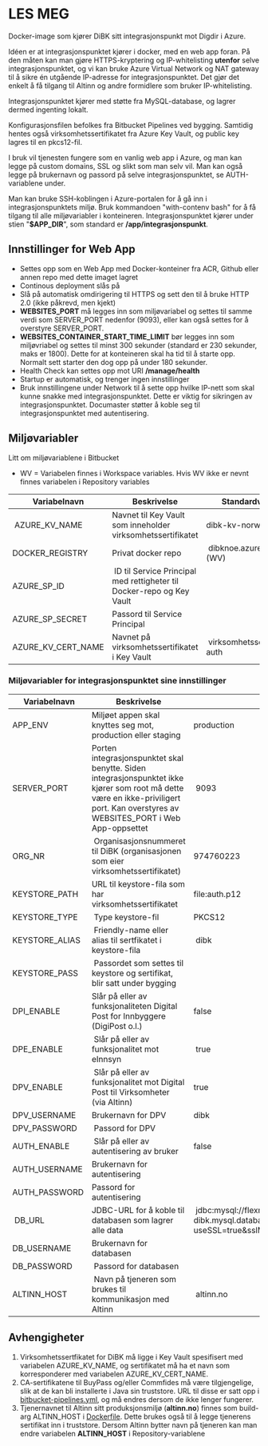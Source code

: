 # LES MEG

Docker-image som kjører DiBK sitt integrasjonspunkt mot Digdir i Azure. 

Idéen er at integrasjonspunktet kjører i docker, med en web app foran. På den måten kan man gjøre HTTPS-kryptering og IP-whitelisting **utenfor** selve integrasjonspunktet, og vi kan bruke Azure Virtual Network og NAT gateway til å sikre én utgående IP-adresse for integrasjonspunktet. Det gjør det enkelt å få tilgang til Altinn og andre formidlere som bruker IP-whitelisting.

Integrasjonspunktet kjører med støtte fra MySQL-database, og lagrer dermed ingenting lokalt.

Konfigurasjonsfilen befolkes fra Bitbucket Pipelines ved bygging. Samtidig hentes også virksomhetssertifikatet fra Azure Key Vault, og public key lagres til en pkcs12-fil.

I bruk vil tjenesten fungere som en vanlig web app i Azure, og man kan legge på custom domains, SSL og slikt som man selv vil. Man kan også legge på brukernavn og passord på selve integrasjonspunktet, se AUTH-variablene under.

Man kan bruke SSH-koblingen i Azure-portalen for å gå inn i integrasjonspunktets miljø. Bruk kommandoen "with-contenv bash" for å få tilgang til alle miljøvariabler i konteineren. Integrasjonspunktet kjører under stien "**$APP_DIR**", som standard er **/app/integrasjonspunkt**.

## Innstillinger for Web App

- Settes opp som en Web App med Docker-konteiner fra ACR, Github eller annen repo med dette imaget lagret
- Continous deployment slås på
- Slå på automatisk omdirigering til HTTPS og sett den til å bruke HTTP 2.0 (ikke påkrevd, men kjekt)
- **WEBSITES_PORT** må legges inn som miljøvariabel og settes til samme verdi som SERVER_PORT nedenfor (9093), eller kan også settes for å overstyre SERVER_PORT.
- **WEBSITES_CONTAINER_START_TIME_LIMIT** bør legges inn som miljøvriabel og settes til minst 300 sekunder (standard er 230 sekunder, maks er 1800). Dette for at konteineren skal ha tid til å starte opp. Normalt sett starter den dog opp på under 180 sekunder.
- Health Check kan settes opp mot URI **/manage/health**
- Startup er automatisk, og trenger ingen innstillinger
- Bruk innstillingene under Network til å sette opp hvilke IP-nett som skal kunne snakke med integrasjonspunktet. Dette er viktig for sikringen av integrasjonspunktet. Documaster støtter å koble seg til integrasjonspunktet med autentisering.

## Miljøvariabler ##

Litt om miljøvariablene i Bitbucket
- WV = Variabelen finnes i Workspace variables. Hvis WV ikke er nevnt finnes variabelen i Repository variables

| Variabelnavn | Beskrivelse | Standardverdi |
| ----------- | ----------- | ----------- |
| AZURE_KV_NAME | Navnet til Key Vault som inneholder virksomhetssertifikatet | dibk-kv-norway (WV) |
| DOCKER_REGISTRY | Privat docker repo | dibknoe.azurecr.io (WV)
| AZURE_SP_ID | ID til Service Principal med rettigheter til Docker-repo og Key Vault |  |
| AZURE_SP_SECRET | Passord til Service Principal | |
| AZURE_KV_CERT_NAME | Navnet på virksomhetssertifikatet i Key Vault | virksomhetssertifikat-auth |

### Miljøvariabler for integrasjonspunktet sine innstillinger ###

| Variabelnavn | Beskrivelse | Standardverdi |
| ----- | ----- | ----- |
| APP_ENV | Miljøet appen skal knyttes seg mot, production eller staging | production |
| SERVER_PORT | Porten integrasjonspunktet skal benytte. Siden integrasjonspunktet ikke kjører som root må dette være en ikke-priviligert port. Kan overstyres av WEBSITES_PORT i Web App-oppsettet | 9093 |
| ORG_NR | Organisasjonsnummeret til DiBK (organisasjonen som eier virksomhetssertifikatet) | 974760223 |
| KEYSTORE_PATH | URL til keystore-fila som har virksomhetssertifikatet | file:auth.p12 |
| KEYSTORE_TYPE | Type keystore-fil | PKCS12 |
| KEYSTORE_ALIAS | Friendly-name eller alias til sertfikatet i keystore-fila | dibk |
| KEYSTORE_PASS | Passordet som settes til keystore og sertifikat, blir satt under bygging | |
| DPI_ENABLE | Slår på eller av funksjonaliteten Digital Post for Innbyggere (DigiPost o.l.) | false |
| DPE_ENABLE | Slår på eller av funksjonalitet mot eInnsyn | true |
| DPV_ENABLE | Slår på eller av funksjonalitet mot Digital Post til Virksomheter (via Altinn) | true |
| DPV_USERNAME | Brukernavn for DPV | dibk |
| DPV_PASSWORD | Passord for DPV | |
| AUTH_ENABLE | Slår på eller av autentisering av bruker | false |
| AUTH_USERNAME | Brukernavn for autentisering | |
| AUTH_PASSWORD | Passord for autentisering | |
| DB_URL | JDBC-URL for å koble til databasen som lagrer alle data | jdbc:mysql://flexmysql-dibk.mysql.database.azure.com/integrasjonspunkt?useSSL=true&sslMode=REQUIRED&serverTimezone=UTC |
| DB_USERNAME | Brukernavn for databasen | |
| DB_PASSWORD | Passord for databasen | |
| ALTINN_HOST | Navn på tjeneren som brukes til kommunikasjon med Altinn | altinn.no |

## Avhengigheter ##

1. Virksomhetssertfikatet for DiBK må ligge i Key Vault spesifisert med variabelen AZURE_KV_NAME, og sertifikatet må ha et navn som korresponderer med variabelen AZURE_KV_CERT_NAME.
2. CA-sertifikatene til BuyPass og/eller Commfides må være tilgjengelige, slik at de kan bli installerte i Java sin truststore. URL til disse er satt opp i [bitbucket-pipelines.yml](bitbucket-pipelines.yml), og må endres dersom de ikke lenger fungerer.
3. Tjenernavnet til Altinn sitt produksjonsmiljø (**altinn.no**) finnes som build-arg ALTINN_HOST i [Dockerfile](docker/Dockerfile). Dette brukes også til å legge tjenerens sertifikat inn i truststore. Dersom Altinn bytter navn på tjeneren kan man endre variabelen **ALTINN_HOST** i Repository-variablene